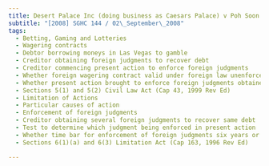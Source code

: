 ```yaml
---
title: Desert Palace Inc (doing business as Caesars Palace) v Poh Soon Kiat 
subtitle: "[2008] SGHC 144 / 02\_September\_2008"
tags:
  - Betting, Gaming and Lotteries
  - Wagering contracts
  - Debtor borrowing moneys in Las Vegas to gamble
  - Creditor obtaining foreign judgments to recover debt
  - Creditor commencing present action to enforce foreign judgments
  - Whether foreign wagering contract valid under foreign law unenforceable
  - Whether present action brought to enforce foreign judgments obtained pursuant to wagering contract prohibited
  - Sections 5(1) and 5(2) Civil Law Act (Cap 43, 1999 Rev Ed)
  - Limitation of Actions
  - Particular causes of action
  - Enforcement of foreign judgments
  - Creditor obtaining several foreign judgments to recover same debt
  - Test to determine which judgment being enforced in present action
  - Whether time bar for enforcement of foreign judgments six years or 12 years
  - Sections 6(1)(a) and 6(3) Limitation Act (Cap 163, 1996 Rev Ed)

---
```


